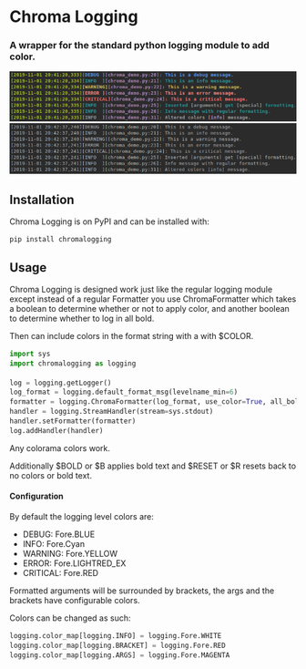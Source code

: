 # Chroma Logging
### A wrapper for the standard python logging module to add color.

![Demo](docs/chroma_color.png)
![Demo](docs/chroma_uncolored.png)

## Installation
Chroma Logging is on PyPI and can be installed with:
```
pip install chromalogging
```

## Usage
Chroma Logging is designed work just like the regular logging module
except instead of a regular Formatter you use ChromaFormatter which
takes a boolean to determine whether or not to apply color, and another
boolean to determine whether to log in all bold.

Then can include colors in the format string with a with $COLOR.
```python
import sys
import chromalogging as logging

log = logging.getLogger()
log_format = logging.default_format_msg(levelname_min=6)
formatter = logging.ChromaFormatter(log_format, use_color=True, all_bold=True)
handler = logging.StreamHandler(stream=sys.stdout)
handler.setFormatter(formatter)
log.addHandler(handler)
```

Any colorama colors work.

Additionally $BOLD or $B applies bold text and $RESET or $R resets back
to no colors or bold text.

#### Configuration

By default the logging level colors are:
- DEBUG: Fore.BLUE
- INFO: Fore.Cyan
- WARNING: Fore.YELLOW
- ERROR: Fore.LIGHTRED_EX
- CRITICAL: Fore.RED

Formatted arguments will be surrounded by brackets, the args and the
brackets have configurable colors.

Colors can be changed as such:
```python
logging.color_map[logging.INFO] = logging.Fore.WHITE
logging.color_map[logging.BRACKET] = logging.Fore.RED
logging.color_map[logging.ARGS] = logging.Fore.MAGENTA
```
